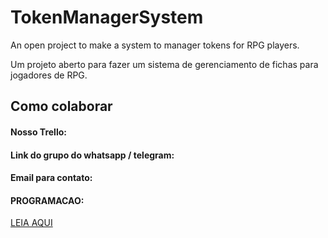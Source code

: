 # TokenManagerSystem
An open project to make a system to manager tokens for RPG players.

Um projeto aberto para fazer um sistema de gerenciamento de fichas para jogadores de RPG.

## Como colaborar

#### Nosso Trello:

#### Link do grupo do whatsapp / telegram:

#### Email para contato:

#### PROGRAMACAO:
[ LEIA AQUI ](https://github.com/PentexSA/TokenManagerSystem/blob/master/programacao.md)
